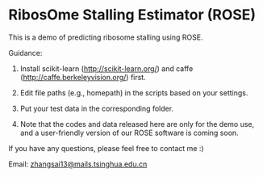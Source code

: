 # RibosOme Stalling Estimator (ROSE)
This is a demo of predicting ribosome stalling using ROSE.

Guidance:

1. Install scikit-learn (http://scikit-learn.org/) and caffe (http://caffe.berkeleyvision.org/) first.

2. Edit file paths (e.g., homepath) in the scripts based on your settings.

3. Put your test data in the corresponding folder.

4. Note that the codes and data released here are only for the demo use, and a user-friendly version of our ROSE software is coming soon.

If you have any questions, please feel free to contact me :)

Email: zhangsai13@mails.tsinghua.edu.cn
